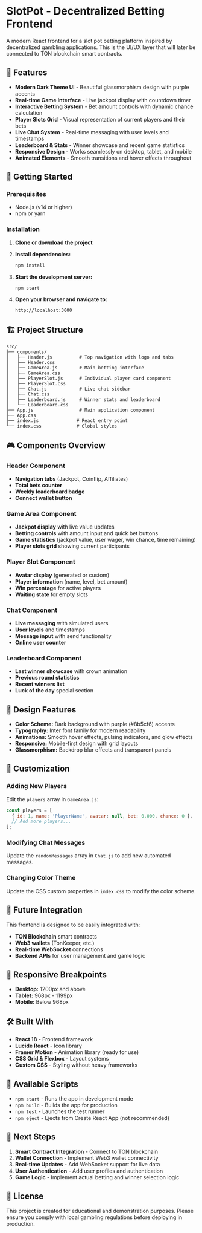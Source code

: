 # SlotPot - Decentralized Betting Frontend

A modern React frontend for a slot pot betting platform inspired by decentralized gambling applications. This is the UI/UX layer that will later be connected to TON blockchain smart contracts.

## 🎰 Features

- **Modern Dark Theme UI** - Beautiful glassmorphism design with purple accents
- **Real-time Game Interface** - Live jackpot display with countdown timer
- **Interactive Betting System** - Bet amount controls with dynamic chance calculation
- **Player Slots Grid** - Visual representation of current players and their bets
- **Live Chat System** - Real-time messaging with user levels and timestamps
- **Leaderboard & Stats** - Winner showcase and recent game statistics
- **Responsive Design** - Works seamlessly on desktop, tablet, and mobile
- **Animated Elements** - Smooth transitions and hover effects throughout

## 🚀 Getting Started

### Prerequisites

- Node.js (v14 or higher)
- npm or yarn

### Installation

1. **Clone or download the project**
2. **Install dependencies:**
   ```bash
   npm install
   ```

3. **Start the development server:**
   ```bash
   npm start
   ```

4. **Open your browser and navigate to:**
   ```
   http://localhost:3000
   ```

## 🏗️ Project Structure

```
src/
├── components/
│   ├── Header.js          # Top navigation with logo and tabs
│   ├── Header.css
│   ├── GameArea.js        # Main betting interface
│   ├── GameArea.css
│   ├── PlayerSlot.js      # Individual player card component
│   ├── PlayerSlot.css
│   ├── Chat.js            # Live chat sidebar
│   ├── Chat.css
│   ├── Leaderboard.js     # Winner stats and leaderboard
│   └── Leaderboard.css
├── App.js                 # Main application component
├── App.css               
├── index.js              # React entry point
└── index.css             # Global styles
```

## 🎮 Components Overview

### Header Component
- **Navigation tabs** (Jackpot, Coinflip, Affiliates)
- **Total bets counter**
- **Weekly leaderboard badge**
- **Connect wallet button**

### Game Area Component
- **Jackpot display** with live value updates
- **Betting controls** with amount input and quick bet buttons
- **Game statistics** (jackpot value, user wager, win chance, time remaining)
- **Player slots grid** showing current participants

### Player Slot Component
- **Avatar display** (generated or custom)
- **Player information** (name, level, bet amount)
- **Win percentage** for active players
- **Waiting state** for empty slots

### Chat Component
- **Live messaging** with simulated users
- **User levels** and timestamps
- **Message input** with send functionality
- **Online user counter**

### Leaderboard Component
- **Last winner showcase** with crown animation
- **Previous round statistics**
- **Recent winners list**
- **Luck of the day** special section

## 🎨 Design Features

- **Color Scheme:** Dark background with purple (#8b5cf6) accents
- **Typography:** Inter font family for modern readability
- **Animations:** Smooth hover effects, pulsing indicators, and glow effects
- **Responsive:** Mobile-first design with grid layouts
- **Glassmorphism:** Backdrop blur effects and transparent panels

## 🔧 Customization

### Adding New Players
Edit the `players` array in `GameArea.js`:
```javascript
const players = [
  { id: 1, name: 'PlayerName', avatar: null, bet: 0.000, chance: 0 },
  // Add more players...
];
```

### Modifying Chat Messages
Update the `randomMessages` array in `Chat.js` to add new automated messages.

### Changing Color Theme
Update the CSS custom properties in `index.css` to modify the color scheme.

## 🚀 Future Integration

This frontend is designed to be easily integrated with:
- **TON Blockchain** smart contracts
- **Web3 wallets** (TonKeeper, etc.)
- **Real-time WebSocket** connections
- **Backend APIs** for user management and game logic

## 📱 Responsive Breakpoints

- **Desktop:** 1200px and above
- **Tablet:** 968px - 1199px
- **Mobile:** Below 968px

## 🛠️ Built With

- **React 18** - Frontend framework
- **Lucide React** - Icon library
- **Framer Motion** - Animation library (ready for use)
- **CSS Grid & Flexbox** - Layout systems
- **Custom CSS** - Styling without heavy frameworks

## 📝 Available Scripts

- `npm start` - Runs the app in development mode
- `npm build` - Builds the app for production
- `npm test` - Launches the test runner
- `npm eject` - Ejects from Create React App (not recommended)

## 🎯 Next Steps

1. **Smart Contract Integration** - Connect to TON blockchain
2. **Wallet Connection** - Implement Web3 wallet connectivity
3. **Real-time Updates** - Add WebSocket support for live data
4. **User Authentication** - Add user profiles and authentication
5. **Game Logic** - Implement actual betting and winner selection logic

## 📄 License

This project is created for educational and demonstration purposes. Please ensure you comply with local gambling regulations before deploying in production. 